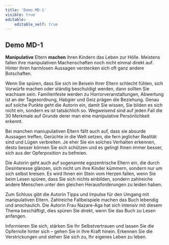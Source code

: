 ```yaml
---
title: 'Demo MD-1'
visible: true
editable:
    editable_self: true
---
```


## Demo MD-1

**Manipulative** Eltern **machen** ihren Kindern das Leben zur Hölle. Meistens fallen ihre manipulativen Machenschaften noch nicht einmal direkt auf. Hinter ihren harmlosen Aussagen verstecken sich oft ganz andere Botschaften.

Wenn Sie spüren, dass Sie sich im Beisein Ihrer Eltern schlecht fühlen, sich Vorwürfe machen oder ständig beschuldigt werden, dann sollten Sie wachsam sein. Familienfeste werden zu Horrorveranstaltungen, Abwertung ist an der Tagesordnung, Habgier und Geiz prägen die Beziehung. Genau auf solche Punkte geht die Autorin ein, damit Sie wissen, Sie bilden es sich nicht ein, sondern es ist tatsächlich so. Wegweisend sind auf jeden Fall die 30 Merkmale auf Grunde derer man eine manipulative Persönlichkeit erkennt.

Bei manchen maniupulativen Eltern fällt auch auf, dass sie absurde Aussagen treffen, Gerüchte in die Welt setzen, die fern jeglicher Realität sind und Lügen verbreiten. Je eher Sie ein solches Verhalten erkennen, desto besser können Sie sich schützen und es gelingt Ihnen immer besser, sich aus der Opferposition zu befreien.

Die Autorin geht auch auf sogenannte egozentrische Eltern ein, die durch Desinteresse glänzen, sich nicht um ihre Kinder kümmern, sondern nur um sich selbst kreisen. Es wird Ihnen ein Stein vom Herzen fallen, wenn Sie beim Lesen spüren, dass Sie sich nichts einbilden, sondern zahlreiche andere Menschen unter den gleichen Herausforderungen zu leiden haben.

Zum Schluss gibt die Autorin Tipps und Impulse für den Umgang mit manipulativen Eltern. Zahlreiche Fallbeispiele machen das Buch lebendig und anschaulich. Die Autorin Frau Nazare-Aga hat sich intensiv mit diesem Thema beschäftigt, dies spüren Sie direkt, wenn Sie das Buch zu Lesen anfangen.

Informieren Sie sich, stärken Sie Ihr Selbstvertrauen und lassen Sie die Opferrolle hinter sich – gehen Sie in Ihre Kraft hinein. Erkennen Sie die Verstrickungen und stehen Sie sich zu, Ihr eigenes Leben zu leben.
